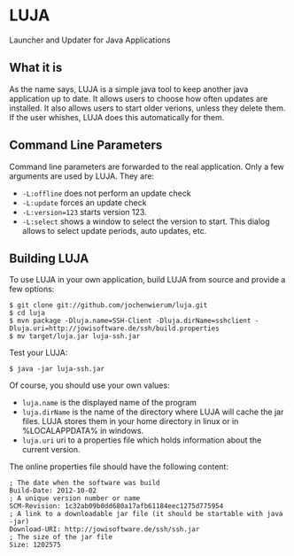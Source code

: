 LUJA
====

Launcher and Updater for Java Applications 

What it is
----------

As the name says, LUJA is a simple java tool to keep another java application up to date.
It allows users to choose how often updates are installed. It also allows users to start older verions,
unless they delete them. If the user whishes, LUJA does this automatically for them.

Command Line Parameters
-----------------------

Command line parameters are forwarded to the real application. Only a few arguments are used by LUJA. They are:

* `-L:offline` does not perform an update check
* `-L:update` forces an update check
* `-L:version=123` starts version 123.
* `-L:select` shows a window to select the version to start. This dialog allows to select update periods, auto updates, etc.

Building LUJA
-------------

To use LUJA in your own application, build LUJA from source and provide a few options:

```
$ git clone git://github.com/jochenwierum/luja.git
$ cd luja
$ mvn package -Dluja.name=SSH-Client -Dluja.dirName=sshclient -Dluja.uri=http://jowisoftware.de/ssh/build.properties
$ mv target/luja.jar luja-ssh.jar
```

Test your LUJA:

```
$ java -jar luja-ssh.jar
```

Of course, you should use your own values:

* `luja.name` is the displayed name of the program
* `luja.dirName` is the name of the directory where LUJA will cache the jar files. LUJA stores them in your home directory in linux or in %LOCALAPPDATA% in windows.
* `luja.uri` uri to a properties file which holds information about the current version.

The online properties file should have the following content:

```
; The date when the software was build
Build-Date: 2012-10-02
; A unique version number or name
SCM-Revision: 1c32ab09b0dd680a17afb61184eec1275d775954
; A link to a downloadable jar file (it should be startable with java -jar)
Download-URI: http://jowisoftware.de/ssh/ssh.jar
; The size of the jar file
Size: 1202575
```
